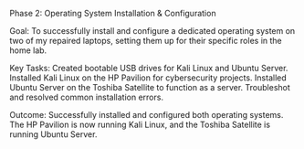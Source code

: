 Phase 2: Operating System Installation & Configuration

Goal: To successfully install and configure a dedicated operating system on two of my repaired laptops, setting them up for their specific roles in the home lab.

Key Tasks: Created bootable USB drives for Kali Linux and Ubuntu Server. Installed Kali Linux on the HP Pavilion for cybersecurity projects. Installed Ubuntu Server on the Toshiba Satellite to function as a server. Troubleshot and resolved common installation errors.

Outcome: Successfully installed and configured both operating systems. The HP Pavilion is now running Kali Linux, and the Toshiba Satellite is running Ubuntu Server.